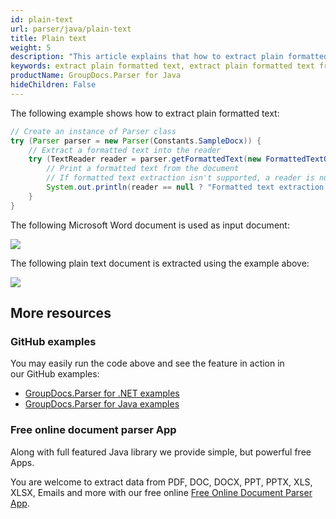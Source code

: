 ```yaml
---
id: plain-text
url: parser/java/plain-text
title: Plain text
weight: 5
description: "This article explains that how to extract plain formatted text from document page in Java."
keywords: extract plain formatted text, extract plain formatted text from document page
productName: GroupDocs.Parser for Java
hideChildren: False
---
```

The following example shows how to extract plain formatted text:

```java
// Create an instance of Parser class
try (Parser parser = new Parser(Constants.SampleDocx)) {
    // Extract a formatted text into the reader
    try (TextReader reader = parser.getFormattedText(new FormattedTextOptions(FormattedTextMode.PlainText))) {
        // Print a formatted text from the document
        // If formatted text extraction isn't supported, a reader is null
        System.out.println(reader == null ? "Formatted text extraction isn't suppported" : reader.readToEnd());
    }
}
```

The following Microsoft Word document is used as input document:

![](parser/java/images/plain-text.png)

The following plain text document is extracted using the example above:

![](parser/java/images/plain-text_1.png)

## More resources

### GitHub examples

You may easily run the code above and see the feature in action in our GitHub examples:

*   [GroupDocs.Parser for .NET examples](https://github.com/groupdocs-parser/GroupDocs.Parser-for-.NET)    
*   [GroupDocs.Parser for Java examples](https://github.com/groupdocs-parser/GroupDocs.Parser-for-Java)    

### Free online document parser App

Along with full featured Java library we provide simple, but powerful free Apps.

You are welcome to extract data from PDF, DOC, DOCX, PPT, PPTX, XLS, XLSX, Emails and more with our free online [Free Online Document Parser App](https://products.groupdocs.app/parser).